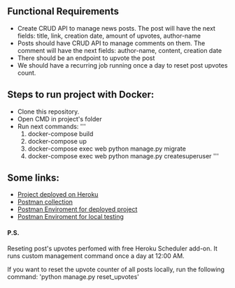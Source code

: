 ## **Functional Requirements**

- Create CRUD API to manage news posts. The post will have the next fields: title, link, creation date, amount of upvotes, author-name
- Posts should have CRUD API to manage comments on them. The comment will have the next fields: author-name, content, creation date
- There should be an endpoint to upvote the post
- We should have a recurring job running once a day to reset post upvotes count.

## **Steps to run project with Docker:**

- Clone this repository.
- Open CMD in project's folder
- Run next commands:
'''
    1. docker-compose build
    2. docker-compose up
    3. docker-compose exec web python manage.py migrate
    4. docker-compose exec web python manage.py createsuperuser
'''    
## **Some links:**

- [Project deployed on Heroku](https://drfapitesttask.herokuapp.com/api/v1/posts/)
- [Postman collection](https://go.postman.co/workspace/My-Workspace~a6d0930c-7408-45c8-873a-9cf15863e4e6/collection/18640363-361f2004-bb00-4a84-acc3-6a49d65fb16c)
- [Postman Enviroment for deployed project](https://go.postman.co/workspace/My-Workspace~a6d0930c-7408-45c8-873a-9cf15863e4e6/environment/18640363-215c18d4-cb84-4e4e-9ad9-6092e486aab7)
- [Postman Enviroment for local testing](https://go.postman.co/workspace/My-Workspace~a6d0930c-7408-45c8-873a-9cf15863e4e6/environment/18640363-110c8fb3-7679-4c1a-a5b2-4d420267c317)

#### P.S.
Reseting post's upvotes perfomed with free Heroku Scheduler add-on. 
It runs custom management command once a day at 12:00 AM.

If you want to reset the upvote counter of all posts locally, run the following command:
'python manage.py reset_upvotes'